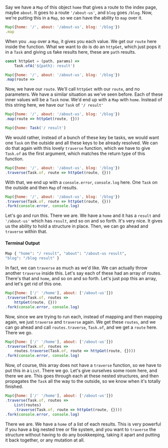 Say we have a `Map` of this object `home` that gives a route to the index page, maybe `about`. It goes to a route `'/about-us'`, and `blog` goes `/blog`. Now, we're putting this in a `Map`, so we can have the ability to `map` over it.

```javascript
Map({home: '/', about: '/about-us', blog: '/blog'})
.map
```

When you `.map` over a `Map`, it gives you each value. We get our `route` here inside the function. What we want to do is do an `httpGet`, which just pops it in a `Task` and giving us fake results here, these are `path` results. 

```javascript
const httpGet = (path, params) => 
    Task.ofA('${path}: result')

Map({home: '/', about: '/about-us', blog: '/blog'})
.map(route => 
```

Now, we have our `route`. We'll call `httpGet` with our `route`, and no parameters. We have a similar situation as we've seen before. Each of these inner values will be a `Task` now. We'd end up with a `Map` with `home`. Instead of this string here, we have our `Task` of `'/ result'`

```javascript
Map({home: '/', about: '/about-us', blog: '/blog'})
.map(route => httpGet(route, {}))

Map({home: Task('/ result')
```

We would rather, instead of a bunch of these key be tasks, we would want one `Task` on the outside and all these keys to be already resolved. We can do that again with this lovely `traverse` function, which we have to give `Task.of` as the first argument, which matches the return type of this function.

```javascript
Map({home: '/', about: '/about-us', blog: '/blog'})
.traverse(Task.of, route => httpGet(route, {}))
```

With that, we end up with a `console.error`, `console.log` here. One `Task` on the outside and then `Map` of results.

```javascript
Map({home: '/', about: '/about-us', blog: '/blog'})
.traverse(Task.of, route => httpGet(route, {}))
.fork(console.error, console.log)
```

Let's go and run this. There we are. We have a `home` and it has a `result` and `'/about-us'` which has `result`, and so on and so forth. It's very nice. It gives us the ability to hold a structure in place. Then, we can go ahead and `traverse` within that.

#### Terminal Output
```Bash
Map { "home": "/ result", "about": "/about-us result",
"blog": "/blog result" }
```

In fact, we can `traverse` as much as we'd like. We can actually throw another `traverse` inside this. Let's say each of these had an array of routes. There's that and `home`, and so on and so forth. Let's just pop this an array, and let's get rid of this one.

```javascript
Map({home: ['/' '/home'], about: ['/about-us']})
.traverse(Task.of, routes => 
    httpGet(route, {}))
.fork(console.error, console.log)
```

Now, since we are trying to run each, instead of mapping and then mapping again, we just `traverse` and `traverse` again. We get these `routes`, and we can go ahead and call `routes.traverse`, `Task.of`, and we get a `route` here. There we go.

```javascript
Map({home: ['/' '/home'], about: ['/about-us']})
.traverse(Task.of, routes => 
    routes.traverse(Task.of, route => httpGet(route, {})))
.fork(console.error, console.log)
```

Now, of course, this array does not have a `traverse` function, so we have to put this in a `List`. There we go. Let's give ourselves some room here, and there we are. This goes through each at these nested structures, and then propagates the `Task` all the way to the outside, so we know when it's totally finished.

```javascript
Map({home: ['/' '/home'], about: ['/about-us']})
.traverse(Task.of, routes => 
    List(routes)
    .traverse(Task.of, route => httpGet(route, {})))
.fork(console.error, console.log)
```

There we are. We have a `home` of a list of each results. This is very powerful if you have a big nested tree or file system, and you want to `traverse` the structure without having to do any bookkeeping, taking it apart and putting it back together, or any mutation at all.